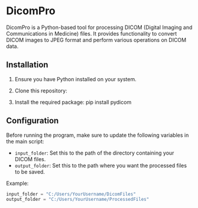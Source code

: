 # DicomPro

DicomPro is a Python-based tool for processing DICOM (Digital Imaging and Communications in Medicine) files. It provides functionality to convert DICOM images to JPEG format and perform various operations on DICOM data.

## Installation

1. Ensure you have Python installed on your system.

2. Clone this repository:

3. Install the required package:
pip install pydicom
## Configuration

Before running the program, make sure to update the following variables in the main script:

- `input_folder`: Set this to the path of the directory containing your DICOM files.
- `output_folder`: Set this to the path where you want the processed files to be saved.

Example:
```python
input_folder = "C:/Users/YourUsername/DicomFiles"
output_folder = "C:/Users/YourUsername/ProcessedFiles"
